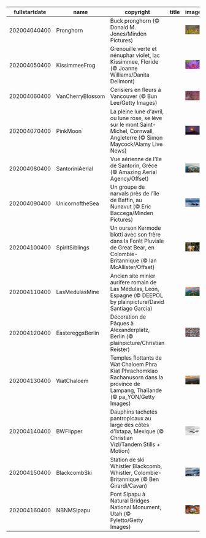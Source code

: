 |fullstartdate|name|copyright|title|image|
|--|--|--|--|--|
202004040400|Pronghorn|Buck pronghorn (© Donald M. Jones/Minden Pictures)||![](/fr-CA/2020/04/202004040400Pronghorn.jpg)|
202004050400|KissimmeeFrog|Grenouille verte et nénuphar violet, lac Kissimmee, Floride (© Joanne Williams/Danita Delimont)||![](/fr-CA/2020/04/202004050400KissimmeeFrog.jpg)|
202004060400|VanCherryBlossom|Cerisiers en fleurs à Vancouver (© Bun Lee/Getty Images)||![](/fr-CA/2020/04/202004060400VanCherryBlossom.jpg)|
202004070400|PinkMoon|La pleine lune d'avril, ou lune rose, se lève sur le mont Saint-Michel, Cornwall, Angleterre (© Simon Maycock/Alamy Live News)||![](/fr-CA/2020/04/202004070400PinkMoon.jpg)|
202004080400|SantoriniAerial|Vue aérienne de l'île de Santorin, Grèce (© Amazing Aerial Agency/Offset)||![](/fr-CA/2020/04/202004080400SantoriniAerial.jpg)|
202004090400|UnicornoftheSea|Un groupe de narvals près de l'île de Baffin, au Nunavut (© Eric Baccega/Minden Pictures)||![](/fr-CA/2020/04/202004090400UnicornoftheSea.jpg)|
202004100400|SpiritSiblings|Un ourson Kermode blotti avec son frère dans la Forêt Pluviale de Great Bear, en Colombie-Britannique (© Ian McAllister/Offset)||![](/fr-CA/2020/04/202004100400SpiritSiblings.jpg)|
202004110400|LasMedulasMine|Ancien site minier aurifère romain de Las Médulas, León, Espagne (© DEEPOL by plainpicture/David Santiago Garcia)||![](/fr-CA/2020/04/202004110400LasMedulasMine.jpg)|
202004120400|EastereggsBerlin|Décoration de Pâques à Alexanderplatz, Berlin (© plainpicture/Christian Reister)||![](/fr-CA/2020/04/202004120400EastereggsBerlin.jpg)|
202004130400|WatChaloem|Temples flottants de Wat Chaloem Phra Kiat Phrachomklao Rachanusorn dans la province de Lampang, Thaïlande (© pa_YON/Getty Images)||![](/fr-CA/2020/04/202004130400WatChaloem.jpg)|
202004140400|BWFlipper|Dauphins tachetés pantropicaux au large des côtes d'Ixtapa, Mexique (© Christian Vizl/Tandem Stills + Motion)||![](/fr-CA/2020/04/202004140400BWFlipper.jpg)|
202004150400|BlackcombSki|Station de ski Whistler Blackcomb, Whistler, Colombie-Britannique (© Ben Girardi/Cavan)||![](/fr-CA/2020/04/202004150400BlackcombSki.jpg)|
202004160400|NBNMSipapu|Pont Sipapu à Natural Bridges National Monument, Utah (© Fyletto/Getty Images)||![](/fr-CA/2020/04/202004160400NBNMSipapu.jpg)|
